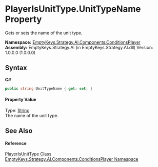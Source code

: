 # PlayerIsUnitType.UnitTypeName Property 
 

Gets or sets the name of the unit type.

**Namespace:**&nbsp;<a href="N_EmptyKeys_Strategy_AI_Components_ConditionsPlayer">EmptyKeys.Strategy.AI.Components.ConditionsPlayer</a><br />**Assembly:**&nbsp;EmptyKeys.Strategy.AI (in EmptyKeys.Strategy.AI.dll) Version: 1.0.0.0 (1.0.0.0)

## Syntax

**C#**<br />
``` C#
public string UnitTypeName { get; set; }
```


#### Property Value
Type: <a href="http://msdn2.microsoft.com/en-us/library/s1wwdcbf" target="_blank">String</a><br />The name of the unit type.

## See Also


#### Reference
<a href="T_EmptyKeys_Strategy_AI_Components_ConditionsPlayer_PlayerIsUnitType">PlayerIsUnitType Class</a><br /><a href="N_EmptyKeys_Strategy_AI_Components_ConditionsPlayer">EmptyKeys.Strategy.AI.Components.ConditionsPlayer Namespace</a><br />